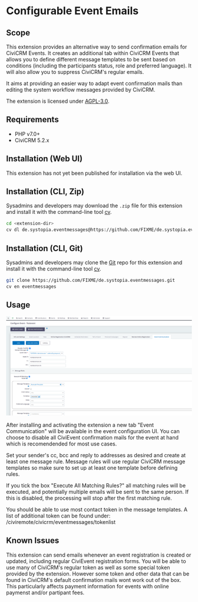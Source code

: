 # Configurable Event Emails

## Scope

This extension provides an alternative way to send confirmation emails for CiviCRM Events. It creates an additional tab within CiviCRM Events that allows you to define different message templates to be sent based on conditions (including the participants status, role and preferred language). It will also allow you to suppress CiviCRM's regular emails.  

It aims at providing an easier way to adapt event confirmation mails than editing the system workflow messages provided by CiviCRM.

The extension is licensed under [AGPL-3.0](LICENSE.txt).

## Requirements

* PHP v7.0+
* CiviCRM 5.2.x

## Installation (Web UI)

This extension has not yet been published for installation via the web UI.

## Installation (CLI, Zip)

Sysadmins and developers may download the `.zip` file for this extension and
install it with the command-line tool [cv](https://github.com/civicrm/cv).

```bash
cd <extension-dir>
cv dl de.systopia.eventmessages@https://github.com/FIXME/de.systopia.eventmessages/archive/master.zip
```

## Installation (CLI, Git)

Sysadmins and developers may clone the [Git](https://en.wikipedia.org/wiki/Git) repo for this extension and
install it with the command-line tool [cv](https://github.com/civicrm/cv).

```bash
git clone https://github.com/FIXME/de.systopia.eventmessages.git
cv en eventmessages
```

## Usage

![Screenshot](/images/CiviCRM_Event_Communication.png)

After installing and activating the extension a new tab "Event Communication" will be available in the event configuration UI. You can choose to disable all CiviEvent confirmation mails for the event at hand which is recomendended for most use cases.

Set your sender's cc, bcc and reply to addresses as desired and create at least one message rule. Message rules will use regular CiviCRM message templates so make sure to set up at least one template before defining rules.

If you tick the box "Execute All Matching Rules?" all matching rules will be executed, and potentially multiple emails will be sent to the same person. If this is disabled, the processing will stop after the first matching rule.

You should be able to use most contact token in the message templates. A list of additional token can be found under: /civiremote/civicrm/eventmessages/tokenlist


## Known Issues

This extension can send emails whenever an event registration is created or updated, including regular CiviEvent registration forms. You will be able to use many of CiviCRM's regular token as well as some special token provided by the extension. However some token and other data that can be found in CiviCRM's default confirmation mails wont work out of the box. This particularly affects payment information for events with online paymenst and/or partipant fees.
